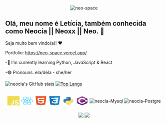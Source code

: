 <div align="center"> 
<img align="center" alt="neo-space" src="https://github.com/neocia/NeoWorld/blob/master/NEO-SPACE-GIF%20%E2%80%90%20Feito%20com%20o%20Clipchamp(2).gif">
</div>



## Olá, meu nome é Letícia, também conhecida como Neocia || Neoxx || Neo. 💚


Seja muito bem vindo(a)! ♥

Portfolio: https://neo-space.vercel.app/

-🌱 I’m currently learning Python, JavaScript & React

-🟢 Pronouns: ela/dela - she/her



![neocia's GitHub stats](https://github-readme-stats.vercel.app/api?username=neocia&theme=shadow_green&show_icons=true&card_width=400)
[![Top Langs](https://github-readme-stats.vercel.app/api/top-langs/?username=neocia&layout=compact&theme=shadow_green&show_icons=true&card_width=400)](https://github.com/neocia/github-readme-stats)



<div style="display: inline_block" align="center"><br>
  <img align="center" alt="neocia-Js" height="30" width="40" src="https://raw.githubusercontent.com/devicons/devicon/master/icons/javascript/javascript-plain.svg">
  <img align="center" alt="neocia-React" height="30" width="40" src="https://raw.githubusercontent.com/devicons/devicon/master/icons/react/react-original.svg">
  <img align="center" alt="neocia-HTML" height="30" width="40" src="https://raw.githubusercontent.com/devicons/devicon/master/icons/html5/html5-original.svg">
  <img align="center" alt="neocia-CSS" height="30" width="40" src="https://raw.githubusercontent.com/devicons/devicon/master/icons/css3/css3-original.svg">
  <img align="center" alt="neocia-Python" height="30" width="40" src="https://raw.githubusercontent.com/devicons/devicon/master/icons/python/python-original.svg">
  <img align="center" alt="neocia-Csharp" height="30" width="40" src="https://raw.githubusercontent.com/devicons/devicon/master/icons/csharp/csharp-original.svg">
  <img align="center" alt="neocia-Mysql" height="30" width="40" src="https://cdn.jsdelivr.net/gh/devicons/devicon@latest/icons/mysql/mysql-original-wordmark.svg">
  <img align="center" alt="neocia-Postgre" height="30" width="40" src="https://cdn.jsdelivr.net/gh/devicons/devicon@latest/icons/postgresql/postgresql-original-wordmark.svg">

          
          
</div>

###

<div align="center"> 
  <a href = "lsouzagbrl@gmail.com"><img src="https://img.shields.io/badge/-Gmail-%23333?style=for-the-badge&logo=gmail&logoColor=white" target="_blank"></a>
  <a href="[https://www.linkedin.com/in/rafaella-ballerini-45875016a](https://www.linkedin.com/in/leticia-gabriella-852838101/)" target="_blank"><img src="https://img.shields.io/badge/-LinkedIn-%230077B5?style=for-the-badge&logo=linkedin&logoColor=white" target="_blank"></a> 
  
</div>
